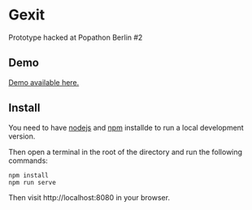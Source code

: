 # Gexit
Prototype hacked at Popathon Berlin #2

## Demo
[Demo available here.](https://popathon.github.io/Gexit/hq.html)

## Install
You need to have [nodejs](https://nodejs.org/en/) and [npm](https://www.npmjs.com/) installde to run a local development version.

Then open a terminal in the root of the directory and run the following commands:
```
npm install
npm run serve
```

Then visit http://localhost:8080 in your browser.
